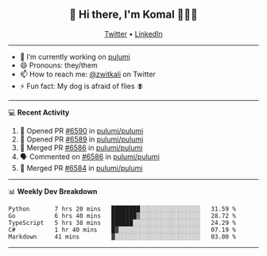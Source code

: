 <h2 align="center"> 👋 Hi there, I'm Komal 🧑🏾‍💻 </h2>
<p align="center">
    <a href="https://twitter.com/zwitkali">Twitter</a> •
    <a href="https://www.linkedin.com/in/komal-ali/">LinkedIn</a>
</p>

--------

- 🔭 I’m currently working on [pulumi](https://github.com/pulumi/pulumi)
- 😄 Pronouns: they/them
- 📫 How to reach me: [@zwitkali](https://twitter.com/zwitkali) on Twitter
- ⚡ Fun fact: My dog is afraid of flies 🪰

--------
💻 **Recent Activity**

<!--START_SECTION:activity-->
1. 💪 Opened PR [#6590](https://github.com/pulumi/pulumi/pull/6590) in [pulumi/pulumi](https://github.com/pulumi/pulumi)
2. 💪 Opened PR [#6589](https://github.com/pulumi/pulumi/pull/6589) in [pulumi/pulumi](https://github.com/pulumi/pulumi)
3. 🎉 Merged PR [#6586](https://github.com/pulumi/pulumi/pull/6586) in [pulumi/pulumi](https://github.com/pulumi/pulumi)
4. 🗣 Commented on [#6586](https://github.com/pulumi/pulumi/issues/6586) in [pulumi/pulumi](https://github.com/pulumi/pulumi)
5. 🎉 Merged PR [#6584](https://github.com/pulumi/pulumi/pull/6584) in [pulumi/pulumi](https://github.com/pulumi/pulumi)
<!--END_SECTION:activity-->

--------

📊 **Weekly Dev Breakdown**
<!--START_SECTION:waka-->
```text
Python       7 hrs 20 mins   ████████░░░░░░░░░░░░░░░░░   31.59 % 
Go           6 hrs 40 mins   ███████▒░░░░░░░░░░░░░░░░░   28.72 % 
TypeScript   5 hrs 38 mins   ██████░░░░░░░░░░░░░░░░░░░   24.29 % 
C#           1 hr 40 mins    █▓░░░░░░░░░░░░░░░░░░░░░░░   07.19 % 
Markdown     41 mins         ▓░░░░░░░░░░░░░░░░░░░░░░░░   03.00 % 
```
<!--END_SECTION:waka-->

--------